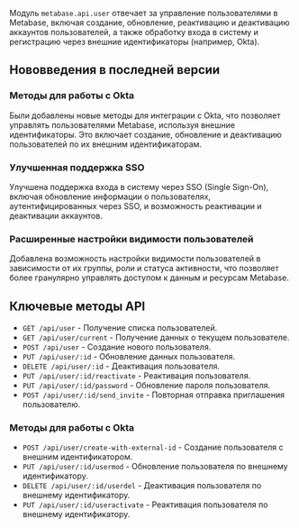 Модуль `metabase.api.user` отвечает за управление пользователями в Metabase, включая создание, обновление, реактивацию и деактивацию аккаунтов пользователей, а также обработку входа в систему и регистрацию через внешние идентификаторы (например, Okta).

## Нововведения в последней версии

### Методы для работы с Okta

Были добавлены новые методы для интеграции с Okta, что позволяет управлять пользователями Metabase, используя внешние идентификаторы. Это включает создание, обновление и деактивацию пользователей по их внешним идентификаторам.

### Улучшенная поддержка SSO

Улучшена поддержка входа в систему через SSO (Single Sign-On), включая обновление информации о пользователях, аутентифицированных через SSO, и возможность реактивации и деактивации аккаунтов.

### Расширенные настройки видимости пользователей

Добавлена возможность настройки видимости пользователей в зависимости от их группы, роли и статуса активности, что позволяет более гранулярно управлять доступом к данным и ресурсам Metabase.

## Ключевые методы API

- `GET /api/user` - Получение списка пользователей.
- `GET /api/user/current` - Получение данных о текущем пользователе.
- `POST /api/user` - Создание нового пользователя.
- `PUT /api/user/:id` - Обновление данных пользователя.
- `DELETE /api/user/:id` - Деактивация пользователя.
- `PUT /api/user/:id/reactivate` - Реактивация пользователя.
- `PUT /api/user/:id/password` - Обновление пароля пользователя.
- `POST /api/user/:id/send_invite` - Повторная отправка приглашения пользователю.

### Методы для работы с Okta

- `POST /api/user/create-with-external-id` - Создание пользователя с внешним идентификатором.
- `PUT /api/user/:id/usermod` - Обновление пользователя по внешнему идентификатору.
- `DELETE /api/user/:id/userdel` - Деактивация пользователя по внешнему идентификатору.
- `PUT /api/user/:id/useractivate` - Реактивация пользователя по внешнему идентификатору.